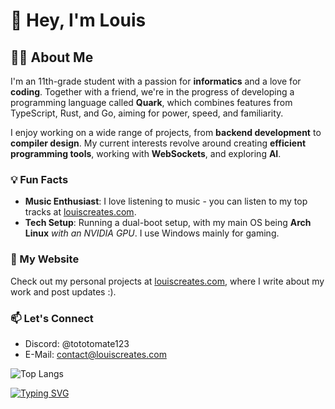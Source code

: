 # 👋 Hey, I'm Louis

## 🧑‍💻 About Me
I'm an 11th-grade student with a passion for **informatics** and a love for **coding**. Together with a friend, we're in the progress of developing a programming language called **Quark**, which combines features from TypeScript, Rust, and Go, aiming for power, speed, and familiarity.

I enjoy working on a wide range of projects, from **backend development** to **compiler design**. My current interests revolve around creating **efficient programming tools**, working with **WebSockets**, and exploring **AI**.


### 💡 Fun Facts
- **Music Enthusiast**: I love listening to music - you can listen to my top tracks at [louiscreates.com](https://louiscreates.com).
- **Tech Setup**: Running a dual-boot setup, with my main OS being **Arch Linux** *with an NVIDIA GPU*. I use Windows mainly for gaming.

### 🔧 My Website
Check out my personal projects at [louiscreates.com](https://louiscreates.com), where I write about my work and post updates :).

### 📫 Let's Connect
- Discord: @tototomate123
- E-Mail: contact@louiscreates.com

![Top Langs](https://github-readme-stats.vercel.app/api/top-langs/?username=tototomate123&layout=compact)

[![Typing SVG](https://readme-typing-svg.demolab.com?font=Fira+Code&pause=1000&width=435&lines=Quark+to+the+moon;(when+its+finished))](https://git.io/typing-svg)

<!--
**tototomate123/tototomate123** is a ✨ _special_ ✨ repository because its `README.md` (this file) appears on your GitHub profile.

Here are some ideas to get you started:

- 🔭 I’m currently working on ...
- 🌱 I’m currently learning ...
- 👯 I’m looking to collaborate on ...
- 🤔 I’m looking for help with ...
- 💬 Ask me about ...
- 📫 How to reach me: ...
- 😄 Pronouns: ...
- ⚡ Fun fact: ...
-->
